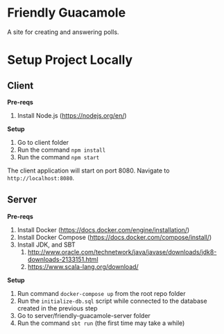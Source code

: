 # Friendly Guacamole

A site for creating and answering polls.

# Setup Project Locally

## Client

**Pre-reqs**
1. Install Node.js (https://nodejs.org/en/)

**Setup**
1. Go to client folder
1. Run the command `npm install`
1. Run the command `npm start`

The client application will start on port 8080.
Navigate to `http://localhost:8080`.

## Server

**Pre-reqs**
1. Install Docker (https://docs.docker.com/engine/installation/)
1. Install Docker Compose (https://docs.docker.com/compose/install/)
1. Install JDK, and SBT
    1. http://www.oracle.com/technetwork/java/javase/downloads/jdk8-downloads-2133151.html
    1. https://www.scala-lang.org/download/
  
**Setup**
1. Run command `docker-compose up` from the root repo folder
1. Run the `initialize-db.sql` script while connected to the database created in the previous step
1. Go to server/friendly-guacamole-server folder
1. Run the command `sbt run` (the first time may take a while)
